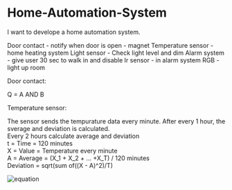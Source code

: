 # Home-Automation-System

I want to develope a home automation system.

Door contact - notify when door is open - magnet
Temperature sensor - home heating system
Light sensor -  Check light level and dim
Alarm system - give user 30 sec to walk in and disable
Ir sensor - in alarm system
RGB - light up room

Door contact:

Q = A AND B

Temperature sensor:

The sensor sends the tempurature data every minute. After every 1 hour, the sverage and deviation is calculated. <br />
Every 2 hours calculate average and deviation <br />
t = Time = 120 minutes <br />
X = Value = Temperature every minute <br />
A = Average = (X_1 + X_2 + … +X_T) / 120 minutes <br />
Deviation = sqrt(sum of((X - A)^2)/T)

![equation](https://user-images.githubusercontent.com/114096417/222475047-ad44a96c-8475-478d-8189-aa0e26bd8a62.png)
